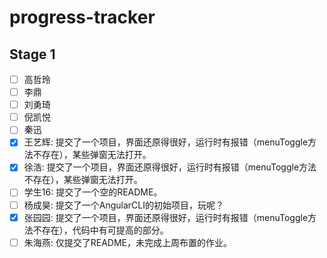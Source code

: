 # progress-tracker
## Stage 1
- [ ] 高哲玲
- [ ] 李鼎
- [ ] 刘勇琦
- [ ] 倪凯悦
- [ ] 秦迅
- [x] 王艺辉: 提交了一个项目，界面还原得很好，运行时有报错（menuToggle方法不存在），某些弹窗无法打开。
- [x] 徐浩: 提交了一个项目，界面还原得很好，运行时有报错（menuToggle方法不存在），某些弹窗无法打开。
- [ ] 学生16: 提交了一个空的README。
- [ ] 杨成昊: 提交了一个AngularCLI的初始项目，玩呢？
- [x] 张园园: 提交了一个项目，界面还原得很好，运行时有报错（menuToggle方法不存在），代码中有可提高的部分。
- [ ] 朱海燕: 仅提交了README，未完成上周布置的作业。
